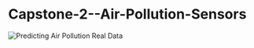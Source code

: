 # Capstone-2--Air-Pollution-Sensors

![Predicting Air Pollution Real Data ](/Users/mashtari/Desktop/Springboard/Capstone2/Capstone-2--Air-Pollution-Sensors/air-pollution-detector.jpg)

